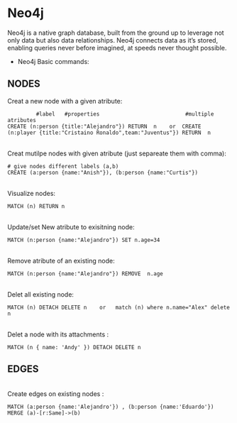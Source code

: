# Neo4j
Neo4j is a native graph database, built from the ground up to leverage not only data but also data relationships. Neo4j connects data as it’s stored, enabling queries never before imagined, at speeds never thought possible.
* Neo4j Basic commands: 

## NODES

Creat a new node with  a given  atribute: 

 ```
          #label   #properties                           #multiple  atributes
CREATE (n:person {title:"Alejandro"}) RETURN  n    or  CREATE (n:player {title:"Cristaino Ronaldo",team:"Juventus"}) RETURN  n
 ```
 <br>
 Creat  mutilpe nodes with given  atribute (just separeate them with comma): 

 ```  
 # give nodes different labels (a,b)
CREATE (a:person {name:"Anish"}), (b:person {name:"Curtis"})
 ```
 
 <br>
Visualize nodes: 

 ```
 MATCH (n) RETURN n
 ````

 <br>
Update/set New atribute to exisitning node: 

 ```
MATCH (n:person {name:"Alejandro"}) SET n.age=34
 ````

 <br>
Remove atribute of an existing node: 

 ```
MATCH (n:person {name:"Alejandro"}) REMOVE  n.age
 ````


 <br>
Delet all existing node: 

 ```
MATCH (n) DETACH DELETE n    or   match (n) where n.name="Alex" delete n
 ````


 <br>
Delet a node with its attachments : 

 ```
MATCH (n { name: 'Andy' }) DETACH DELETE n
 ````
 
 
 ## EDGES
 
 <br>
Create edges on existing nodes : 

 ```
MATCH (a:person {name:'Alejandro'}) , (b:person {name:'Eduardo'}) MERGE (a)-[r:Same]->(b)
 ````
 
